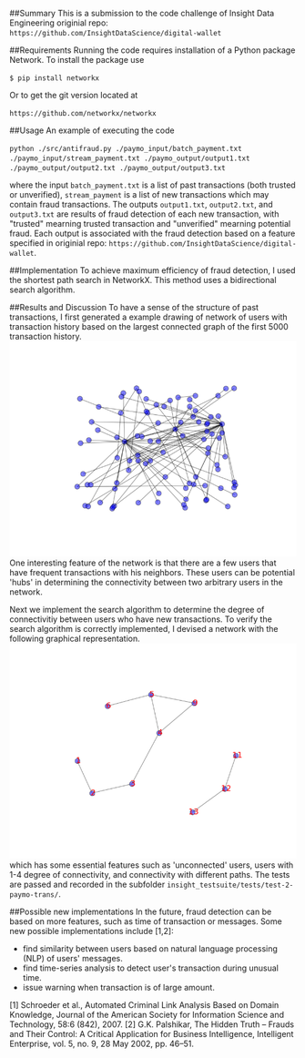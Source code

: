 ##Summary
This is a submission to the code challenge of Insight Data Engineering
originial repo: `https://github.com/InsightDataScience/digital-wallet`

##Requirements
Running the code requires installation of a Python package  Network.
To install the package use

`$ pip install networkx`

Or to get the git version located at

`https://github.com/networkx/networkx`

##Usage
An example of executing the code

`python ./src/antifraud.py ./paymo_input/batch_payment.txt ./paymo_input/stream_payment.txt ./paymo_output/output1.txt ./paymo_output/output2.txt ./paymo_output/output3.txt`

where the input `batch_payment.txt` is a list of past transactions (both trusted or unverified), `stream_payment` is a list of new transactions which may contain fraud transactions.
The outputs `output1.txt`, `output2.txt`, and `output3.txt` are results of fraud detection of each new transaction, with "trusted" mearning trusted transaction and "unverified" mearning potential fraud. Each output is associated with the fraud detection based on a feature specified in originial repo: `https://github.com/InsightDataScience/digital-wallet`.

##Implementation
To achieve maximum efficiency of fraud detection, I used the shortest path search in NetworkX. This method uses a bidirectional search algorithm.

##Results and Discussion
To have a sense of the structure of past transactions, I first generated a example drawing of network of users with transaction history based on the largest connected graph of the first 5000 transaction history.
<img src="./src/network.png" width="1000">
One interesting feature of the network is that there are a few users that have frequent transactions with his neighbors. These users can be potential 'hubs' in determining the connectivity between two arbitrary users in the network.

Next we implement the search algorithm to determine the degree of connectivitiy between users who have new transactions.
To verify the search algorithm is correctly implemented, I devised a network with the following graphical representation.
<img src="./insight_testsuite/tests/test-2-paymo-trans/network.png" width="1000">
which has some essential features such as 'unconnected' users, users with 1-4 degree of connectivity, and connectivity with different paths. The tests are passed and recorded in the subfolder `insight_testsuite/tests/test-2-paymo-trans/`.

##Possible new implementations
In the future, fraud detection can be based on more features, such as time of transaction or messages. Some new possible implementations include [1,2]:
* find similarity between users based on natural language processing (NLP) of users' messages.
* find time-series analysis to detect user's transaction during unusual time.
* issue warning when transaction is of large amount.

[1] Schroeder et al., Automated Criminal Link Analysis Based on Domain Knowledge, Journal of the American Society for Information Science and Technology, 58:6 (842), 2007.
[2] G.K. Palshikar, The Hidden Truth – Frauds and Their Control: A Critical Application for Business Intelligence, Intelligent Enterprise, vol. 5, no. 9, 28 May 2002, pp. 46–51.